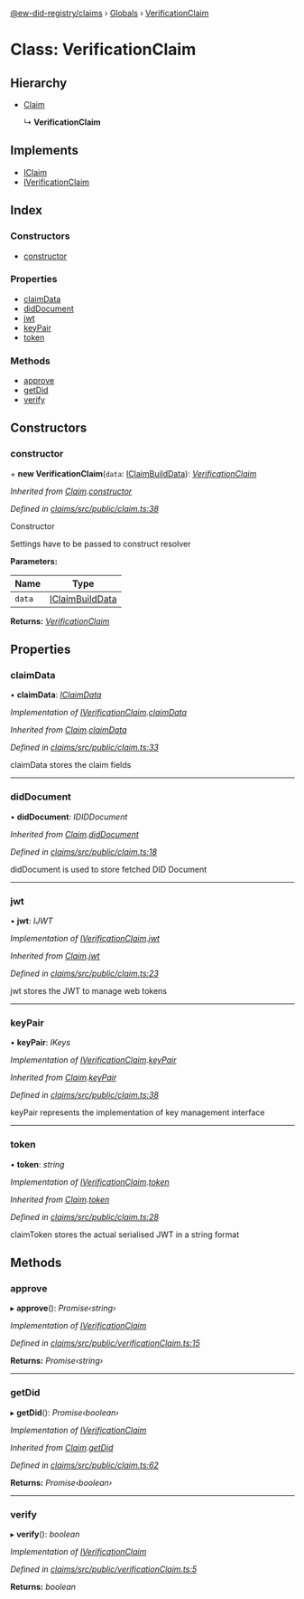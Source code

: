 [@ew-did-registry/claims](../README.md) › [Globals](../globals.md) › [VerificationClaim](verificationclaim.md)

# Class: VerificationClaim

## Hierarchy

* [Claim](claim.md)

  ↳ **VerificationClaim**

## Implements

* [IClaim](../interfaces/iclaim.md)
* [IVerificationClaim](../interfaces/iverificationclaim.md)

## Index

### Constructors

* [constructor](verificationclaim.md#constructor)

### Properties

* [claimData](verificationclaim.md#claimdata)
* [didDocument](verificationclaim.md#diddocument)
* [jwt](verificationclaim.md#jwt)
* [keyPair](verificationclaim.md#keypair)
* [token](verificationclaim.md#token)

### Methods

* [approve](verificationclaim.md#approve)
* [getDid](verificationclaim.md#getdid)
* [verify](verificationclaim.md#verify)

## Constructors

###  constructor

\+ **new VerificationClaim**(`data`: [IClaimBuildData](../interfaces/iclaimbuilddata.md)): *[VerificationClaim](verificationclaim.md)*

*Inherited from [Claim](claim.md).[constructor](claim.md#constructor)*

*Defined in [claims/src/public/claim.ts:38](https://github.com/energywebfoundation/ew-did-registry/blob/d86fc0d/packages/claims/src/public/claim.ts#L38)*

Constructor

Settings have to be passed to construct resolver

**Parameters:**

Name | Type |
------ | ------ |
`data` | [IClaimBuildData](../interfaces/iclaimbuilddata.md) |

**Returns:** *[VerificationClaim](verificationclaim.md)*

## Properties

###  claimData

• **claimData**: *[IClaimData](../interfaces/iclaimdata.md)*

*Implementation of [IVerificationClaim](../interfaces/iverificationclaim.md).[claimData](../interfaces/iverificationclaim.md#claimdata)*

*Inherited from [Claim](claim.md).[claimData](claim.md#claimdata)*

*Defined in [claims/src/public/claim.ts:33](https://github.com/energywebfoundation/ew-did-registry/blob/d86fc0d/packages/claims/src/public/claim.ts#L33)*

claimData stores the claim fields

___

###  didDocument

• **didDocument**: *IDIDDocument*

*Inherited from [Claim](claim.md).[didDocument](claim.md#diddocument)*

*Defined in [claims/src/public/claim.ts:18](https://github.com/energywebfoundation/ew-did-registry/blob/d86fc0d/packages/claims/src/public/claim.ts#L18)*

didDocument is used to store fetched DID Document

___

###  jwt

• **jwt**: *IJWT*

*Implementation of [IVerificationClaim](../interfaces/iverificationclaim.md).[jwt](../interfaces/iverificationclaim.md#jwt)*

*Inherited from [Claim](claim.md).[jwt](claim.md#jwt)*

*Defined in [claims/src/public/claim.ts:23](https://github.com/energywebfoundation/ew-did-registry/blob/d86fc0d/packages/claims/src/public/claim.ts#L23)*

jwt stores the JWT to manage web tokens

___

###  keyPair

• **keyPair**: *IKeys*

*Implementation of [IVerificationClaim](../interfaces/iverificationclaim.md).[keyPair](../interfaces/iverificationclaim.md#keypair)*

*Inherited from [Claim](claim.md).[keyPair](claim.md#keypair)*

*Defined in [claims/src/public/claim.ts:38](https://github.com/energywebfoundation/ew-did-registry/blob/d86fc0d/packages/claims/src/public/claim.ts#L38)*

keyPair represents the implementation of key management interface

___

###  token

• **token**: *string*

*Implementation of [IVerificationClaim](../interfaces/iverificationclaim.md).[token](../interfaces/iverificationclaim.md#token)*

*Inherited from [Claim](claim.md).[token](claim.md#token)*

*Defined in [claims/src/public/claim.ts:28](https://github.com/energywebfoundation/ew-did-registry/blob/d86fc0d/packages/claims/src/public/claim.ts#L28)*

claimToken stores the actual serialised JWT in a string format

## Methods

###  approve

▸ **approve**(): *Promise‹string›*

*Implementation of [IVerificationClaim](../interfaces/iverificationclaim.md)*

*Defined in [claims/src/public/verificationClaim.ts:15](https://github.com/energywebfoundation/ew-did-registry/blob/d86fc0d/packages/claims/src/public/verificationClaim.ts#L15)*

**Returns:** *Promise‹string›*

___

###  getDid

▸ **getDid**(): *Promise‹boolean›*

*Implementation of [IVerificationClaim](../interfaces/iverificationclaim.md)*

*Inherited from [Claim](claim.md).[getDid](claim.md#getdid)*

*Defined in [claims/src/public/claim.ts:62](https://github.com/energywebfoundation/ew-did-registry/blob/d86fc0d/packages/claims/src/public/claim.ts#L62)*

**Returns:** *Promise‹boolean›*

___

###  verify

▸ **verify**(): *boolean*

*Implementation of [IVerificationClaim](../interfaces/iverificationclaim.md)*

*Defined in [claims/src/public/verificationClaim.ts:5](https://github.com/energywebfoundation/ew-did-registry/blob/d86fc0d/packages/claims/src/public/verificationClaim.ts#L5)*

**Returns:** *boolean*
